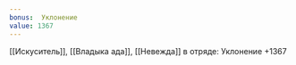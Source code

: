 ```yaml
---
bonus:  Уклонение 
value: 1367
---
```

[[Искуситель]], [[Владыка ада]], [[Невежда]] в отряде: Уклонение +1367

